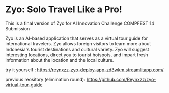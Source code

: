 # Zyo: Solo Travel Like a Pro!
This is a final version of Zyo for AI Innovation Challenge COMPFEST 14 Submission

Zyo is an AI-based application that serves as a virtual tour guide for international travelers. Zyo allows foreign visitors to learn more about Indonesia's tourist destinations and cultural variety. Zyo will suggest interesting locations, direct you to tourist hotspots, and impart fresh information about the location and the local culture.

try it yourself : https://reynxzz-zyo-deploy-app-zd3wkm.streamlitapp.com/

previous reository (elimination round): https://github.com/Reynxzz/zyo-virtual-tour-guide
